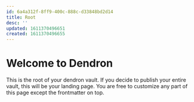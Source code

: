 ```yaml
---
id: 6a4a312f-8ff9-400c-888c-d33848bd2d14
title: Root
desc: ''
updated: 1611370496651
created: 1611370496655
---
```

# Welcome to Dendron

This is the root of your dendron vault. If you decide to publish your entire vault, this will be your landing page. You are free to customize any part of this page except the frontmatter on top. 
